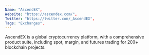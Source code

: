 ```yaml
--- 
Name: "AscendEX", 
Website: "https://ascendex.com/", 
Twitter: "https://twitter.com/_AscendEX", 
Tags: "Exchanges", 
--- 
```

<!--lang:en--> 
AscendEX is a global cryptocurrency platform, with a comprehensive product suite, including spot, margin, and futures trading for 200+ blockchain projects.
<!--lang:es--] 
AscendEX es una plataforma global de criptomonedas, con un conjunto completo de productos, que incluye comercio al contado, de margen y de futuros para más de 200 proyectos de cadena de bloques.
<!--lang:de--] 
AscendEX ist eine globale Kryptowährungsplattform mit einer umfassenden Produktsuite, einschließlich Spot-, Margin- und Futures-Handel für über 200 Blockchain-Projekte.
<!--lang:fr--] 
AscendEX est une plate-forme mondiale de crypto-monnaie, avec une suite complète de produits, y compris le trading au comptant, sur marge et à terme pour plus de 200 projets de blockchain.
<!--lang:pl--] 
AscendEX to globalna platforma kryptowalutowa z kompleksowym pakietem produktów, obejmującym transakcje spot, margin i futures dla ponad 200 projektów blockchain.
<!--lang:uk--] 
AscendEX — це глобальна криптовалютна платформа з комплексним набором продуктів, включаючи спотову, маржинальну та ф’ючерсну торгівлю для понад 200 блокчейн-проектів.
[!--lang:*--> 
